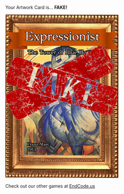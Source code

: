Your Artwork Card is... 
  **FAKE!**
 
 ![alt text](ArtworThe_Tower_of_Blue_Horses_Fake[face,1].png?raw=true "Artwork Card")  
 
 
 
 
 
 Check out our other games at [EndCode.us](https://endcode.us/)